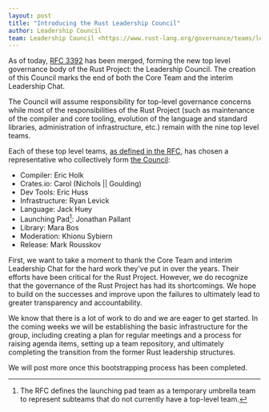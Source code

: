 ```yaml
---
layout: post
title: "Introducing the Rust Leadership Council"
author: Leadership Council
team: Leadership Council <https://www.rust-lang.org/governance/teams/leadership-council>
---
```


As of today, [RFC 3392] has been merged, forming the new top level governance body of the Rust Project: the Leadership Council. The creation of this Council marks the end of both the Core Team and the interim Leadership Chat.

The Council will assume responsibility for top-level governance concerns while most of the responsibilities of the Rust Project (such as maintenance of the compiler and core tooling, evolution of the language and standard libraries, administration of infrastructure, etc.) remain with the nine top level teams.

Each of these top level teams, [as defined in the RFC](https://rust-lang.github.io/rfcs/3392-leadership-council.html#initial-list-of-top-level-teams), has chosen a representative who collectively form [the Council](https://www.rust-lang.org/governance/teams/leadership-council):
- Compiler: Eric Holk
- Crates.io: Carol (Nichols || Goulding)
- Dev Tools: Eric Huss
- Infrastructure: Ryan Levick
- Language: Jack Huey
- Launching Pad[^1]: Jonathan Pallant
- Library: Mara Bos
- Moderation: Khionu Sybiern
- Release: Mark Rousskov

First, we want to take a moment to thank the Core Team and interim Leadership Chat for the hard work they've put in over the years. Their efforts have been critical for the Rust Project. However, we do recognize that the governance of the Rust Project has had its shortcomings. We hope to build on the successes and improve upon the failures to ultimately lead to greater transparency and accountability.

We know that there is a lot of work to do and we are eager to get started. In the coming weeks we will be establishing the basic infrastructure for the group, including creating a plan for regular meetings and a process for raising agenda items, setting up a team repository, and ultimately completing the transition from the former Rust leadership structures.

We will post more once this bootstrapping process has been completed.

[^1]: The RFC defines the launching pad team as a temporary umbrella team to represent subteams that do not currently have a top-level team.

[RFC 3392]: https://github.com/rust-lang/rfcs/pull/3392

